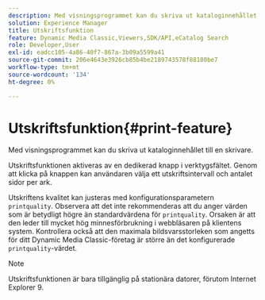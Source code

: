 ```yaml
---
description: Med visningsprogrammet kan du skriva ut kataloginnehållet till en skrivare.
solution: Experience Manager
title: Utskriftsfunktion
feature: Dynamic Media Classic,Viewers,SDK/API,eCatalog Search
role: Developer,User
exl-id: eadcc105-4a86-40f7-867a-3b09a5599a41
source-git-commit: 206e4643e3926cb85b4be2189743578f88180be7
workflow-type: tm+mt
source-wordcount: '134'
ht-degree: 0%

---
```


# Utskriftsfunktion{#print-feature}

Med visningsprogrammet kan du skriva ut kataloginnehållet till en skrivare.

Utskriftsfunktionen aktiveras av en dedikerad knapp i verktygsfältet. Genom att klicka på knappen kan användaren välja ett utskriftsintervall och antalet sidor per ark.

Utskriftens kvalitet kan justeras med konfigurationsparametern `printquality`. Observera att det inte rekommenderas att du anger värden som är betydligt högre än standardvärdena för `printquality`. Orsaken är att den leder till mycket hög minnesförbrukning i webbläsaren på klientens system. Kontrollera också att den maximala bildsvarsstorleken som angetts för ditt Dynamic Media Classic-företag är större än det konfigurerade `printquality`-värdet.

>[!NOTE]
>
>Utskriftsfunktionen är bara tillgänglig på stationära datorer, förutom Internet Explorer 9.
